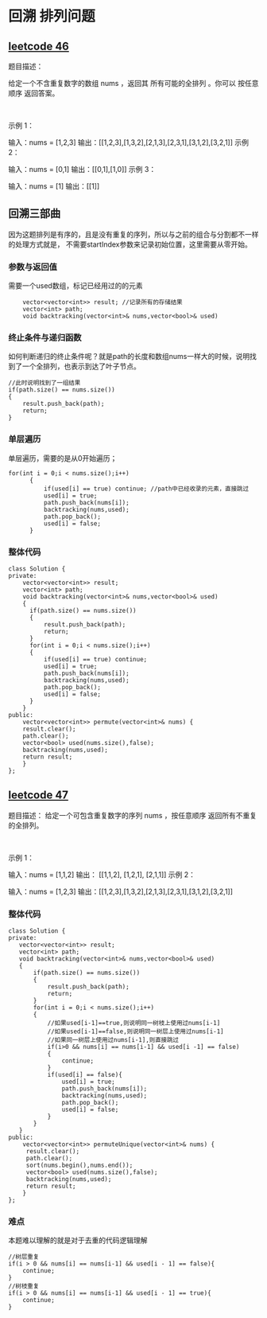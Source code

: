 # 回溯 排列问题

## [leetcode 46](https://leetcode.cn/problems/permutations/)
题目描述：

给定一个不含重复数字的数组 nums ，返回其 所有可能的全排列 。你可以 按任意顺序 返回答案。

 

示例 1：

输入：nums = \[1,2,3]
输出：\[[1,2,3],[1,3,2],[2,1,3],[2,3,1],[3,1,2],[3,2,1]]
示例 2：

输入：nums = [0,1]
输出：\[[0,1],[1,0]]
示例 3：

输入：nums = [1]
输出：\[[1]]
 
## 回溯三部曲
因为这题排列是有序的，且是没有重复的序列，所以与之前的组合与分割都不一样的处理方式就是，
不需要startIndex参数来记录初始位置，这里需要从零开始。
### 参数与返回值
需要一个used数组，标记已经用过的的元素
```
    vector<vector<int>> result; //记录所有的存储结果
    vector<int> path;
    void backtracking(vector<int>& nums,vector<bool>& used)
```

### 终止条件与递归函数
如何判断递归的终止条件呢？就是path的长度和数组nums一样大的时候，说明找到了一个全排列，也表示到达了叶子节点。
```
//此时说明找到了一组结果
if(path.size() == nums.size())
{
    result.push_back(path);
    return;
}
```

### 单层遍历
单层遍历，需要的是从0开始遍历；
```
for(int i = 0;i < nums.size();i++)
      {
          if(used[i] == true) continue; //path中已经收录的元素，直接跳过
          used[i] = true;
          path.push_back(nums[i]);
          backtracking(nums,used);
          path.pop_back();
          used[i] = false;
      }
```
### 整体代码

```
class Solution {
private:
    vector<vector<int>> result;
    vector<int> path;
    void backtracking(vector<int>& nums,vector<bool>& used)
    {
      if(path.size() == nums.size())
      {
          result.push_back(path);
          return;
      }
      for(int i = 0;i < nums.size();i++)
      {
          if(used[i] == true) continue;
          used[i] = true;
          path.push_back(nums[i]);
          backtracking(nums,used);
          path.pop_back();
          used[i] = false;
      }
    }
public:
    vector<vector<int>> permute(vector<int>& nums) {
    result.clear();
    path.clear();
    vector<bool> used(nums.size(),false);
    backtracking(nums,used);
    return result;
    }
};
```

## [leetcode 47](https://leetcode.cn/problems/permutations-ii/submissions/)

题目描述：
给定一个可包含重复数字的序列 nums ，按任意顺序 返回所有不重复的全排列。

 

示例 1：

输入：nums = [1,1,2]
输出：
[[1,1,2],
 [1,2,1],
 [2,1,1]]
示例 2：

输入：nums = [1,2,3]
输出：[[1,2,3],[1,3,2],[2,1,3],[2,3,1],[3,1,2],[3,2,1]]



### 整体代码

```
class Solution {
private:
   vector<vector<int>> result;
   vector<int> path;
   void backtracking(vector<int>& nums,vector<bool>& used)
   {
       if(path.size() == nums.size())
       {
           result.push_back(path);
           return;
       }
       for(int i = 0;i < nums.size();i++)
       {
           //如果used[i-1]==true,则说明同一树枝上使用过nums[i-1]
           //如果used[i-1]==false,则说明同一树层上使用过nums[i-1]
           //如果同一树层上使用过nums[i-1],则直接跳过
           if(i>0 && nums[i] == nums[i-1] && used[i -1] == false)
           {
               continue;
           }
           if(used[i] == false){
               used[i] = true;
               path.push_back(nums[i]);
               backtracking(nums,used);
               path.pop_back();
               used[i] = false;
           }
       }
   }
public:
    vector<vector<int>> permuteUnique(vector<int>& nums) {
     result.clear();
     path.clear();
     sort(nums.begin(),nums.end());
     vector<bool> used(nums.size(),false);
     backtracking(nums,used);
     return result;
    }
};
```

### 难点
本题难以理解的就是对于去重的代码逻辑理解
```
//树层重复
if(i > 0 && nums[i] == nums[i-1] && used[i - 1] == false){
    continue;
}
//树枝重复
if(i > 0 && nums[i] == nums[i-1] && used[i - 1] == true){
    continue;
}
```